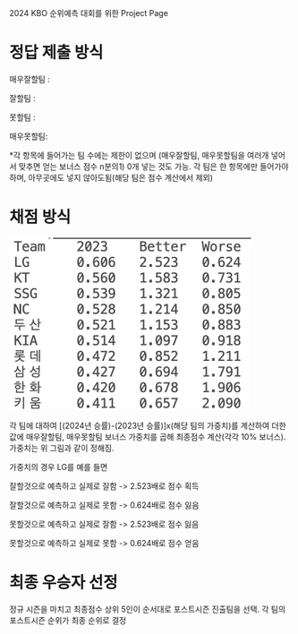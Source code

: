 2024 KBO 순위예측 대회를 위한 Project Page

# 정답 제출 방식
매우잘할팀 : 

잘할팀 :

못할팀 :

매우못할팀:


*각 항목에 들어가는 팀 수에는 제한이 없으며 (매우잘할팀, 매우못할팀을 여러개 넣어서 맞추면 얻는 보너스 점수 n분의1) 0개 넣는 것도 가능. 각 팀은 한 항목에만 들어가야 하며, 아무곳에도 넣지 않아도됨(해당 팀은 점수 계산에서 제외)

# 채점 방식
![plot](weight_image.png)

각 팀에 대하여 [(2024년 승률)-(2023년 승률)]x(해당 팀의 가중치)를 계산하여 더한 값에 매우잘할팀, 매우못할팀 보너스 가중치를 곱해 최종점수 계산(각각 10% 보너스). 가중치는 위 그림과 같이 정해짐.

가중치의 경우 LG를 예를 들면 

잘할것으로 예측하고 실제로 잘함 -> 2.523배로 점수 획득

잘할것으로 예측하고 실제로 못함 -> 0.624배로 점수 잃음

못할것으로 예측하고 실제로 잘함 -> 2.523배로 점수 잃음

못할것으로 예측하고 실제로 못함 -> 0.624배로 점수 얻음

# 최종 우승자 선정
정규 시즌을 마치고 최종점수 상위 5인이 순서대로 포스트시즌 진출팀을 선택. 각 팀의 포스트시즌 순위가 최종 순위로 결정